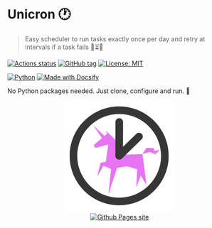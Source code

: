 # Unicron :clock1:
> Easy scheduler to run tasks exactly once per day and retry at intervals if a task fails :repeat_one::hourglass_flowing_sand::unicorn:

[![Actions status](https://github.com/MichaelCurrin/unicron/workflows/Python%20application/badge.svg)](https://github.com/MichaelCurrin/unicron/actions)
[![GitHub tag](https://img.shields.io/github/tag/MichaelCurrin/unicron.svg)](https://GitHub.com/MichaelCurrin/unicron/tags/)
[![License: MIT](https://img.shields.io/badge/License-MIT-blue.svg)](https://github.com/MichaelCurrin/unicron/#license)

[![Python](https://img.shields.io/badge/python->=3.6-blue.svg)](https://python.org/)
[![Made with Docsify](https://img.shields.io/badge/made_with-docsify.js-blue.svg)](https://docsify.js.org/)

No Python packages needed. Just clone, configure and run. :tada:

<div align="center">
    <a href="https://michaelcurrin.github.io/unicron/">
        <img width="250" src="docs/_media/logo.png" alt="Unicron logo">
        <br>
        <img src="https://img.shields.io/badge/docs-Github_Pages-f967f9?style=for-the-badge" alt="Github Pages site"/>
    </a>
</div>
